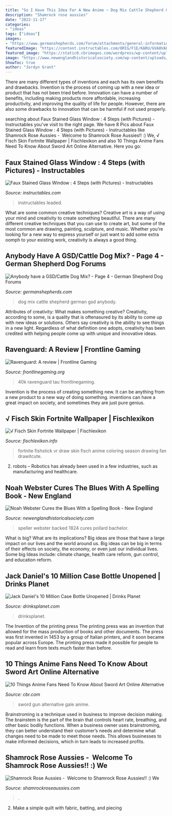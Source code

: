 ```yaml
---
title: "So I Have This Idea For A New Anime ~ Dog Mix Cattle Shepherd German Gsd Anybody"
description: "Shamrock rose aussies"
date: "2022-11-17"
categories:
- "ideas"
tags: ["ideas"]
images:
- "https://www.germanshepherds.com/forum/attachments/general-information/379929d1470867170-anybody-have-gsd-cattle-dog-mix-20160702_110338.jpg"
featuredImage: "https://content.instructables.com/ORIG/F1E/KARU/GVA8VALF/F1EKARUGVA8VALF.jpg?auto=webp&amp;frame=1"
featured_image: "https://static0.cbrimages.com/wordpress/wp-content/uploads/2020/05/Sword-Art-Online-Alternative-Gun-Gale-Online-feature.jpg"
image: "https://www.newenglandhistoricalsociety.com/wp-content/uploads/2015/10/noah-webster-blue-backed-speller.jpg"
ShowToc: true
author: "Jordyn Grant"
---
```



There are many different types of inventions and each has its own benefits and drawbacks.
Invention is the process of coming up with a new idea or product that has not been tried before. Innovation can have a number of benefits, including making products more affordable, increasing productivity, and improving the quality of life for people. However, there are also some drawbacks to innovation that can be harmful if not used properly.

	

		
searching about Faux Stained Glass Window : 4 Steps (with Pictures) - Instructables you've visit to the right page. We have 8 Pics about Faux Stained Glass Window : 4 Steps (with Pictures) - Instructables like Shamrock Rose Aussies - ﻿﻿﻿ Welcome to Shamrock Rose Aussies!! :) We, √ Fisch Skin Fortnite Wallpaper | Fischlexikon and also 10 Things Anime Fans Need To Know About Sword Art Online Alternative. Here you go:
		
    
## Faux Stained Glass Window : 4 Steps (with Pictures) - Instructables

<img loading=lazy src="https://content.instructables.com/ORIG/F1E/KARU/GVA8VALF/F1EKARUGVA8VALF.jpg?auto=webp&amp;frame=1" onerror="this.onerror=null;this.src='https://tse2.mm.bing.net/th?id=OIP.SatDmn_QnQhcJpmtco60cwHaJ4&amp;pid=15.1';" alt="Faux Stained Glass Window : 4 Steps (with Pictures) - Instructables">

_Source: instructables.com_

>instructables leaded. 

	

What are some common creative techniques?
Creative art is a way of using your mind and creativity to create something beautiful. There are many different creative techniques that you can use to create art, but some of the most common are drawing, painting, sculpture, and music. Whether you’re looking for a new way to express yourself or just want to add some extra oomph to your existing work, creativity is always a good thing.

    
## Anybody Have A GSD/Cattle Dog Mix? - Page 4 - German Shepherd Dog Forums

<img loading=lazy src="https://www.germanshepherds.com/forum/attachments/general-information/379929d1470867170-anybody-have-gsd-cattle-dog-mix-20160702_110338.jpg" onerror="this.onerror=null;this.src='https://tse2.mm.bing.net/th?id=OIP.gD7xMEP3ikppR-eiTKPQ_QHaNJ&amp;pid=15.1';" alt="Anybody have a GSD/Cattle Dog Mix? - Page 4 - German Shepherd Dog Forums">

_Source: germanshepherds.com_

>dog mix cattle shepherd german gsd anybody. 

	

Attributes of creativity: What makes something creative?
Creativity, according to some, is a quality that is oftenasured by its ability to come up with new ideas or solutions. Others say creativity is the ability to see things in a new light. Regardless of what definition one adopts, creativity has been credited with helping people come up with unique and innovative ideas.

    
## Ravenguard: A Review | Frontline Gaming

<img loading=lazy src="https://www.frontlinegaming.org/wp-content/uploads/2019/11/Raven-Guard-v-Tau-768x1024.jpg" onerror="this.onerror=null;this.src='https://tse4.mm.bing.net/th?id=OIP.4TOs0V4lpFESqeSkTIgXpwHaJ4&amp;pid=15.1';" alt="Ravenguard: A review | Frontline Gaming">

_Source: frontlinegaming.org_

>40k ravenguard tau frontlinegaming. 

	

Invention is the process of creating something new. It can be anything from a new product to a new way of doing something. inventions can have a great impact on society, and sometimes they are just pure genius.

    
## √ Fisch Skin Fortnite Wallpaper | Fischlexikon

<img loading=lazy src="https://i.pinimg.com/564x/b1/5c/65/b15c656c76b6674ffa1618bd5622df29.jpg" onerror="this.onerror=null;this.src='https://tse4.mm.bing.net/th?id=OIP.12pHYEMTSz3rR-MtSC12tQHaNK&amp;pid=15.1';" alt="√ Fisch Skin Fortnite Wallpaper | Fischlexikon">

_Source: fischlexikon.info_

>fortnite fishstick vr draw skin fisch anime coloring season drawing fan drawitcute. 

	

2. robots – Robotics has already been used in a few industries, such as manufacturing and healthcare.

    
## Noah Webster Cures The Blues With A Spelling Book - New England

<img loading=lazy src="https://www.newenglandhistoricalsociety.com/wp-content/uploads/2015/10/noah-webster-blue-backed-speller.jpg" onerror="this.onerror=null;this.src='https://tse4.mm.bing.net/th?id=OIP.Yi_10RWXIuILck-f7e-Z3wHaNl&amp;pid=15.1';" alt="Noah Webster Cures the Blues With a Spelling Book - New England">

_Source: newenglandhistoricalsociety.com_

>speller webster backed 1824 cures pollard bachelor. 

	

What is big? What are its implications?
Big ideas are those that have a large impact on our lives and the world around us. Big ideas can be big in terms of their effects on society, the economy, or even just our individual lives. Some big Ideas include: climate change, health care reform, gun control, and education reform.

    
## Jack Daniel&#039;s 10 Million Case Bottle Unopened | Drinks Planet

<img loading=lazy src="https://decg5lu73tfmh.cloudfront.net/drinksplanet.com/images/fbfiles/images/625w/20200420_062903-1f42adkh10_v_1587403578.jpg" onerror="this.onerror=null;this.src='https://tse2.mm.bing.net/th?id=OIP.T0r8yk2IGP7BiletYTQ2jAHaJ3&amp;pid=15.1';" alt="Jack Daniel&#039;s 10 Million Case Bottle Unopened | Drinks Planet">

_Source: drinksplanet.com_

>drinksplanet. 

	

The Invention of the printing press
The printing press was an invention that allowed for the mass production of books and other documents. The press was first invented in 1453 by a group of Italian printers, and it soon became popular across Europe. The printing press made it possible for people to read and learn from texts much faster than before.

    
## 10 Things Anime Fans Need To Know About Sword Art Online Alternative

<img loading=lazy src="https://static0.cbrimages.com/wordpress/wp-content/uploads/2020/05/Sword-Art-Online-Alternative-Gun-Gale-Online-feature.jpg" onerror="this.onerror=null;this.src='https://tse4.mm.bing.net/th?id=OIP.DPw0VyjoD5pqpEdXUSWYWgHaD5&amp;pid=15.1';" alt="10 Things Anime Fans Need To Know About Sword Art Online Alternative">

_Source: cbr.com_

>sword gun alternative gale anime. 

	

Brainstroming is a technique used in business to improve decision making. The brainstem is the part of the brain that controls heart rate, breathing, and other basic bodily functions. When a business owner uses brainstroming, they can better understand their customer’s needs and determine what changes need to be made to meet those needs. This allows businesses to make informed decisions, which in turn leads to increased profits.

    
## Shamrock Rose Aussies - ﻿﻿﻿ Welcome To Shamrock Rose Aussies!! :) We

<img loading=lazy src="http://shamrockroseaussies.com/yahoo_site_admin/assets/images/DSC_0795.124232659_std.JPG" onerror="this.onerror=null;this.src='https://tse1.mm.bing.net/th?id=OIP.uNGK2SLKxvFz2D7N60oTtwHaEU&amp;pid=15.1';" alt="Shamrock Rose Aussies - ﻿﻿﻿ Welcome to Shamrock Rose Aussies!! :) We">

_Source: shamrockroseaussies.com_

>. 

	

2. Make a simple quilt with fabric, batting, and piecing

